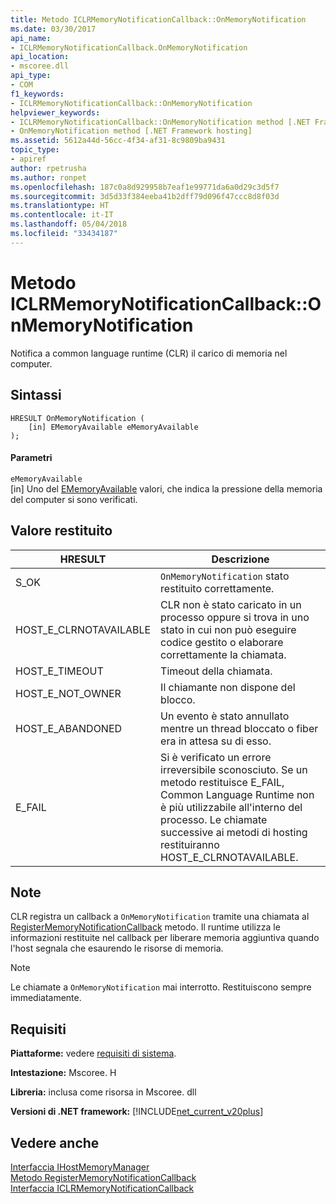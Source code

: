 ```yaml
---
title: Metodo ICLRMemoryNotificationCallback::OnMemoryNotification
ms.date: 03/30/2017
api_name:
- ICLRMemoryNotificationCallback.OnMemoryNotification
api_location:
- mscoree.dll
api_type:
- COM
f1_keywords:
- ICLRMemoryNotificationCallback::OnMemoryNotification
helpviewer_keywords:
- ICLRMemoryNotificationCallback::OnMemoryNotification method [.NET Framework hosting]
- OnMemoryNotification method [.NET Framework hosting]
ms.assetid: 5612a44d-56cc-4f34-af31-8c9809ba9431
topic_type:
- apiref
author: rpetrusha
ms.author: ronpet
ms.openlocfilehash: 187c0a8d929958b7eaf1e99771da6a0d29c3d5f7
ms.sourcegitcommit: 3d5d33f384eeba41b2dff79d096f47ccc8d8f03d
ms.translationtype: HT
ms.contentlocale: it-IT
ms.lasthandoff: 05/04/2018
ms.locfileid: "33434187"
---
```

# <a name="iclrmemorynotificationcallbackonmemorynotification-method"></a>Metodo ICLRMemoryNotificationCallback::OnMemoryNotification
Notifica a common language runtime (CLR) il carico di memoria nel computer.  
  
## <a name="syntax"></a>Sintassi  
  
```  
HRESULT OnMemoryNotification (  
    [in] EMemoryAvailable eMemoryAvailable  
);  
```  
  
#### <a name="parameters"></a>Parametri  
 `eMemoryAvailable`  
 [in] Uno del [EMemoryAvailable](../../../../docs/framework/unmanaged-api/hosting/ememoryavailable-enumeration.md) valori, che indica la pressione della memoria del computer si sono verificati.  
  
## <a name="return-value"></a>Valore restituito  
  
|HRESULT|Descrizione|  
|-------------|-----------------|  
|S_OK|`OnMemoryNotification` stato restituito correttamente.|  
|HOST_E_CLRNOTAVAILABLE|CLR non è stato caricato in un processo oppure si trova in uno stato in cui non può eseguire codice gestito o elaborare correttamente la chiamata.|  
|HOST_E_TIMEOUT|Timeout della chiamata.|  
|HOST_E_NOT_OWNER|Il chiamante non dispone del blocco.|  
|HOST_E_ABANDONED|Un evento è stato annullato mentre un thread bloccato o fiber era in attesa su di esso.|  
|E_FAIL|Si è verificato un errore irreversibile sconosciuto. Se un metodo restituisce E_FAIL, Common Language Runtime non è più utilizzabile all'interno del processo. Le chiamate successive ai metodi di hosting restituiranno HOST_E_CLRNOTAVAILABLE.|  
  
## <a name="remarks"></a>Note  
 CLR registra un callback a `OnMemoryNotification` tramite una chiamata al [RegisterMemoryNotificationCallback](../../../../docs/framework/unmanaged-api/hosting/ihostmemorymanager-registermemorynotificationcallback-method.md) metodo. Il runtime utilizza le informazioni restituite nel callback per liberare memoria aggiuntiva quando l'host segnala che esaurendo le risorse di memoria.  
  
> [!NOTE]
>  Le chiamate a `OnMemoryNotification` mai interrotto. Restituiscono sempre immediatamente.  
  
## <a name="requirements"></a>Requisiti  
 **Piattaforme:** vedere [requisiti di sistema](../../../../docs/framework/get-started/system-requirements.md).  
  
 **Intestazione:** Mscoree. H  
  
 **Libreria:** inclusa come risorsa in Mscoree. dll  
  
 **Versioni di .NET framework:** [!INCLUDE[net_current_v20plus](../../../../includes/net-current-v20plus-md.md)]  
  
## <a name="see-also"></a>Vedere anche  
 [Interfaccia IHostMemoryManager](../../../../docs/framework/unmanaged-api/hosting/ihostmemorymanager-interface.md)  
 [Metodo RegisterMemoryNotificationCallback](../../../../docs/framework/unmanaged-api/hosting/ihostmemorymanager-registermemorynotificationcallback-method.md)  
 [Interfaccia ICLRMemoryNotificationCallback](../../../../docs/framework/unmanaged-api/hosting/iclrmemorynotificationcallback-interface.md)
